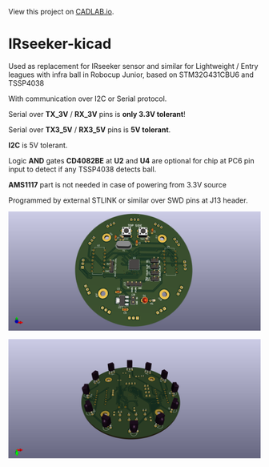 View this project on [CADLAB.io](https://cadlab.io/project/27377).

# IRseeker-kicad

Used as replacement for IRseeker sensor and similar for Lightweight / Entry leagues with infra ball in Robocup Junior, based on STM32G431CBU6 and TSSP4038

With communication over I2C or Serial protocol.

Serial over **TX_3V** / **RX_3V** pins is **only 3.3V tolerant**!

Serial over **TX3_5V** / **RX3_5V** pins is **5V tolerant**.

**I2C** is 5V tolerant.

Logic **AND** gates **CD4082BE** at **U2** and **U4** are optional for chip at PC6 pin input to detect if any TSSP4038 detects ball.

**AMS1117** part is not needed in case of powering from 3.3V source

Programmed by external STLINK or similar over SWD pins at J13 header.

![Top side](./images/TOPSIDE.png)

![Bottom side](./images/BOTTOMSIDE.png)
